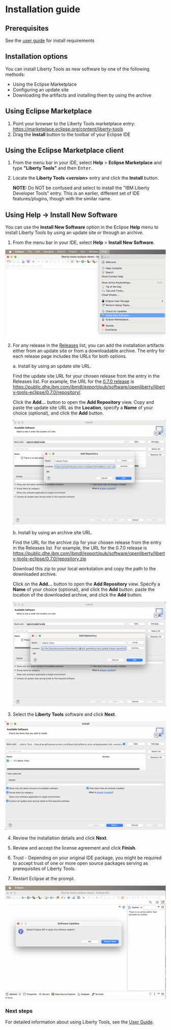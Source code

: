 # Installation guide

## Prerequisites
See the [user guide](user-guide.md#before-you-begin) for install requirements

## Installation options
You can install Liberty Tools as new software by one of the following methods:

*  Using the Eclipse Marketplace
*  Configuring an update site
*  Downloading the artifacts and installing them by using the archive

## Using Eclipse Marketplace

1. Point your browser to the Liberty Tools marketplace entry: https://marketplace.eclipse.org/content/liberty-tools
2. Drag the **Install** button to the toolbar of your Eclipse IDE

## Using the Eclipse Marketplace client

1. From the menu bar in your IDE, select **Help** > **Eclipse Marketplace** and type **"Liberty Tools"** and then <kbd>Enter</kbd>.

2. Locate the **Liberty Tools <*version*>** entry and click the **Install** button.

    **NOTE:** Do NOT be confused and select to install the "IBM Liberty Developer Tools" entry.  This is an earlier, different set of IDE features/plugins, though with the similar name.

## Using Help -> Install New Software

You can use the **Install New Software** option in the Eclipse **Help** menu to install Liberty Tools by using an update site or through an archive.

1. From the menu bar in your IDE, select **Help** > **Install New Software**.

![Step 1. New software installation](images/install-installNewSotwareEntry.png)

2. For any release in the [Releases](https://github.com/OpenLiberty/liberty-tools-eclipse/releases) list, you can add the installation artifacts either from an update site or from a downloadable archive. The entry for each release page includes the URLs for both options.
    
    a. Install by using an update site URL. 

    Find the update site URL for your chosen release from the entry in the Releases list. For example, the URL for the [0.7.0 release](https://github.com/OpenLiberty/liberty-tools-eclipse/releases/tag/liberty-tools-0.7.0.202212141445) is https://public.dhe.ibm.com/ibmdl/export/pub/software/openliberty/liberty-tools-eclipse/0.7.0/repository/.

    Click the **Add...** button to open the **Add Repository** view. Copy and paste the update site URL as the **Location**, specify a **Name** of your choice (optional), and click the **Add** button.

    ![Step 2a. Add repository](images/install-addRepoSite.png)
 
    b. Install by using an archive site URL.

    Find the URL for the archive zip for your chosen release from the entry in the Releases list. For example, the URL for the 0.7.0 release is https://public.dhe.ibm.com/ibmdl/export/pub/software/openliberty/liberty-tools-eclipse/0.7.0/repository.zip

    Download this zip to your local workstation and copy the path to the downloaded archive.

    Click on the **Add...** button to open the **Add Repository** view. Specify a **Name** of your choice (optional), and click the **Add** button. paste the location of the downloaded archive, and click the **Add** button.

    ![Step 2b. Add repository](images/install-addRepoArchive.png)

3. Select the **Liberty Tools** software and click **Next**.

![Step 3. Select Software to install](images/install-selectLibertyToolsFromSite.png)

4. Review the installation details and click **Next**.

5. Review and accept the license agreement and click **Finish**.

6. Trust - Depending on your original IDE package, you might be required to accept trust of one or more open source packages serving as prerequisites of Liberty Tools.

7. Restart Eclipse at the prompt.

![Step 5. Reboot](images/install-restartAfterInstall.png)

### Next steps

For detailed information about using Liberty Tools, see the [User Guide](user-guide.md#before-you-begin).
